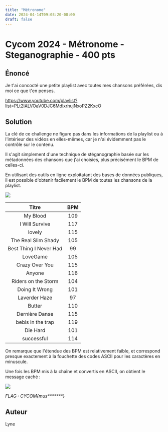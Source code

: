 ```yaml
---
title: "Métronome"
date: 2024-04-14T09:03:20-08:00
draft: false
---
```


# Cycom 2024 - Métronome - Steganographie - 400 pts

## Énoncé
Je t'ai concocté une petite playlist avec toutes mes chansons préférées, dis moi ce que t'en penses.

https://www.youtube.com/playlist?list=PLt2IALVOaV0DJC6MdlxrhujNxoPZ2KxcO

## Solution

La clé de ce challenge ne figure pas dans les informations de la playlist ou à l'intérieur des vidéos en elles-mêmes, car je n'ai évidemment pas le contrôle sur le contenu.

Il s'agit simplement d'une technique de stéganographie basée sur les métadonnées des chansons que j'ai choisies, plus précisément le BPM de celles-ci.

En utilisant des outils en ligne exploitatant des bases de données publiques, il est possible d'obtenir facilement le BPM de toutes les chansons de la playlist.

![](/images/2024/001/01.png)

| Titre                  | BPM |
| :--------------------: | :-: |
| My Blood               | 109 |
| I Will Survive         | 117 |
| lovely                 | 115 |
| The Real Slim Shady    | 105 |
| Best Thing I Never Had | 99  |
| LoveGame               | 105 |
| Crazy Over You         | 115 |
| Anyone                 | 116 |
| Riders on the Storm    | 104 |
| Doing It Wrong         | 101 |
| Laverder Haze          | 97  |
| Butter                 | 110 |
| Dernière Danse         | 115 |
| bebis in the trap      | 119 |
| Die Hard               | 101 |
| successful             | 114 |

On remarque que l'étendue des BPM est relativement faible, et correspond presque exactement à la fouchette des codes ASCII pour les caractères en minuscule.

Une fois les BPM mis à la chaîne et convertis en ASCII, on obtient le message caché :

![](/images/2024/001/02.png)


*FLAG : CYCOM{mus\*\*\*\*\*\*\*}*
## Auteur

Lyne
